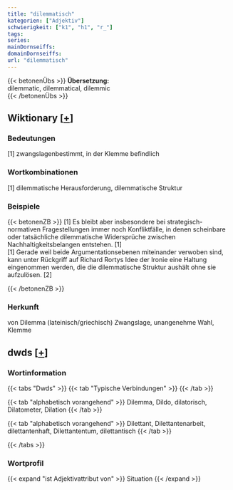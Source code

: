 ```yaml
---
title: "dilemmatisch"
kategorien: ["Adjektiv"]
schwierigkeit: ["k1", "h1", "r_"]
tags:
series:
mainDornseiffs:
domainDornseiffs:
url: "dilemmatisch"
---
```


{{< betonenÜbs >}}
**Übersetzung:**  
dilemmatic, dilemmatical, dilemmic  
{{< /betonenÜbs >}}

## Wiktionary [[+](https://de.wiktionary.org/wiki/dilemmatisch)]

### Bedeutungen
[1] zwangslagenbestimmt, in der Klemme befindlich  

### Wortkombinationen
[1] dilemmatische Herausforderung, dilemmatische Struktur  

### Beispiele
{{< betonenZB >}}
[1] Es bleibt aber insbesondere bei strategisch-normativen Fragestellungen immer noch Konfliktfälle, in denen scheinbare oder tatsächliche dilemmatische Widersprüche zwischen Nachhaltigkeitsbelangen entstehen. [1]  
[1] Gerade weil beide Argumentationsebenen miteinander verwoben sind, kann unter Rückgriff auf Richard Rortys Idee der Ironie eine Haltung eingenommen werden, die die dilemmatische Struktur aushält ohne sie aufzulösen. [2]  

{{< /betonenZB >}}
### Herkunft
von Dilemma (lateinisch/griechisch) Zwangslage, unangenehme Wahl, Klemme  



## dwds [[+](https://www.dwds.de/wb/dilemmatisch)]

### Wortinformation
{{< tabs "Dwds" >}}
{{< tab "Typische Verbindungen" >}}
{{< /tab >}}

{{< tab "alphabetisch vorangehend" >}}
Dilemma, Dildo, dilatorisch, Dilatometer, Dilation
{{< /tab >}}

{{< tab "alphabetisch vorangehend" >}}
Dilettant, Dilettantenarbeit, dilettantenhaft, Dilettantentum, dilettantisch
{{< /tab >}}

{{< /tabs >}}

### Wortprofil
{{< expand "ist Adjektivattribut von" >}} Situation {{< /expand >}}


